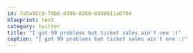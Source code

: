 ```yaml
---
id: 7a5a92c9-79b6-439b-8268-0d4d611a0704
blueprint: text
category: twitter
title: "I got 99 problems but ticket sales ain't one :)"
caption: "I got 99 problems but ticket sales ain't one :)"
---
```

